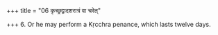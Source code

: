 +++
title = "06 कृच्छ्रद्वादशरात्रं वा चरेत्"

+++
6. Or he may perform a Kṛcchra penance, which lasts twelve days.
